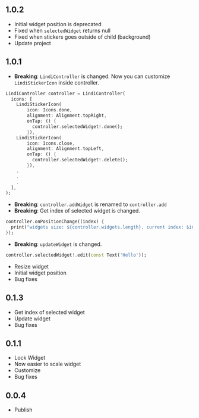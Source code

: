 ## 1.0.2

* Initial widget position is deprecated
* Fixed when `selectedWidget` returns null
* Fixed when stickers goes outside of child (background)
* Update project

## 1.0.1

* **Breaking**: `LindiController` is changed. Now you can customize `LindiStickerIcon` inside controller.
```dart
LindiController controller = LindiController(
  icons: [
    LindiStickerIcon(
        icon: Icons.done,
        alignment: Alignment.topRight,
        onTap: () {
          controller.selectedWidget!.done();
        }),
    LindiStickerIcon(
        icon: Icons.close,
        alignment: Alignment.topLeft,
        onTap: () {
          controller.selectedWidget!.delete();
        }),
    .
    .
    .
  ],
);
```
* **Breaking**: `controller.addWidget` is renamed to `controller.add`
* **Breaking**: Get index of selected widget is changed.
```dart
controller.onPositionChange((index) {
  print("widgets size: ${controller.widgets.length}, current index: $index");
});
```
* **Breaking**: `updateWidget` is changed.
```dart
controller.selectedWidget!.edit(const Text('Hello'));
```
* Resize widget
* Initial widget position
* Bug fixes

## 0.1.3

* Get index of selected widget
* Update widget
* Bug fixes

## 0.1.1

* Lock Widget
* Now easier to scale widget
* Customize
* Bug fixes

## 0.0.4

* Publish